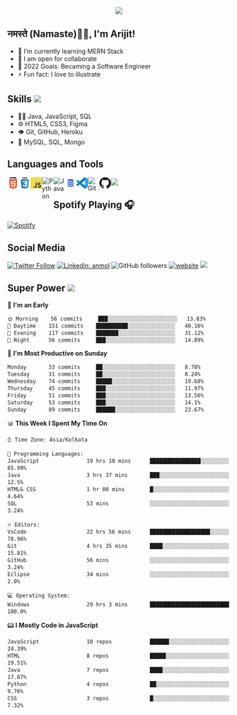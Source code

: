 <p align="center">
  <img style="width:8rem; height:auto" src="https://fcbk.su/_data/stickers/hacker_boy/hacker_boy_12.png"/>
</p>

<h2>नमस्ते (Namaste)🙏🏻, I'm Arijit! </h2>

- 🌱 I’m currently learning MERN Stack
- 👯 I am open for collaborate 
- 🥅 2022 Goals: Becaming a Software Engineer
- ⚡ Fun fact: I love to illustrate

## Skills <img src="https://c.tenor.com/nz2nnGCEYH8AAAAj/micacalala-michi.gif" width="50">

- 👨‍💻 Java, JavaScript, SQL
- ⚙️ HTML5, CSS3, Figma
- 👁️ Git, GitHub, Heroku
- 💽 MySQL, SQL, Mongo

## Languages and Tools

[<img align="left" alt="HTML5" width="26px" src="https://raw.githubusercontent.com/github/explore/80688e429a7d4ef2fca1e82350fe8e3517d3494d/topics/html/html.png" />]()
[<img align="left" alt="CSS3" width="26px" src="https://raw.githubusercontent.com/github/explore/80688e429a7d4ef2fca1e82350fe8e3517d3494d/topics/css/css.png" />]()
[<img align="left" alt="JavaScript" width="26px" src="https://raw.githubusercontent.com/github/explore/80688e429a7d4ef2fca1e82350fe8e3517d3494d/topics/javascript/javascript.png" />]()
[<img align="left" alt="Python" width="26px" src="https://github.com/RayFisher-24/RayFisher-24/blob/master/icons/Python.png" />]()
[<img align="left" alt="Java" width="26px" src="https://github.com/RayFisher-24/RayFisher-24/blob/master/icons/Java.png" />]()
[<img align="left" alt="SQL" width="26px" src="https://raw.githubusercontent.com/github/explore/80688e429a7d4ef2fca1e82350fe8e3517d3494d/topics/sql/sql.png" />]()
[<img align="left" alt="Visual Studio Code" width="26px" src="https://raw.githubusercontent.com/github/explore/80688e429a7d4ef2fca1e82350fe8e3517d3494d/topics/visual-studio-code/visual-studio-code.png" />]("https://code.visualstudio.com/download")
[<img align="left" alt="Git" width="26px" src="https://github.com/RayFisher-24/RayFisher-24/blob/master/icons/Git.png" />]()
[<img align="left" alt="GitHub" width="26px" src="https://raw.githubusercontent.com/github/explore/78df643247d429f6cc873026c0622819ad797942/topics/github/github.png" />]()

<img align='center' src="https://media.giphy.com/media/M9gbBd9nbDrOTu1Mqx/giphy.gif" width="230">


## Spotify Playing 🎧

[![Spotify](https://novatorem.vercel.app/api/spotify?background_color=0d1117&border_color=ffffff)](https://open.spotify.com/user/omnitenebris)

## Social Media

[![Twitter Follow](https://img.shields.io/twitter/follow/ArijitEato?label=Follow)](https://twitter.com/intent/follow?screen_name=arijiteato)
[![Linkedin: anmol](https://img.shields.io/badge/-arijit-blue?style=flat-square&logo=Linkedin&logoColor=white&link=https://www.linkedin.com/in/arijit-mondal-8ab6ab1b7//)](https://www.linkedin.com/in/arijit-mondal-8ab6ab1b7/)
![GitHub followers](https://img.shields.io/github/followers/RayFisher-24?label=Follow&style=social)
[![website](https://img.shields.io/badge/Website-46a2f1.svg?&style=flat-square&logo=Google-Chrome&logoColor=white&link=)]()
![](https://visitor-badge.glitch.me/badge?page_id=anmol098.anmol098)

## Super Power <img src="https://img.icons8.com/color/48/000000/batman.png" width="25"/>

🐤 **I'm an Early** 

```text
🌞 Morning    56 commits     ███░░░░░░░░░░░░░░░░░░░░░░   13.83% 
🌆 Daytime    151 commits    ██████████░░░░░░░░░░░░░░░   40.16% 
🌃 Evening    117 commits    ███████░░░░░░░░░░░░░░░░░░   31.12% 
🌙 Night      56 commits     ███░░░░░░░░░░░░░░░░░░░░░░   14.89%

```

📅 **I'm Most Productive on Sunday** 

```text
Monday       33 commits     ██░░░░░░░░░░░░░░░░░░░░░░░   8.78% 
Tuesday      31 commits     ██░░░░░░░░░░░░░░░░░░░░░░░   8.24% 
Wednesday    74 commits     █████░░░░░░░░░░░░░░░░░░░░   19.68% 
Thursday     45 commits     ███░░░░░░░░░░░░░░░░░░░░░░   11.97% 
Friday       51 commits     ███░░░░░░░░░░░░░░░░░░░░░░   13.56% 
Saturday     53 commits     ███░░░░░░░░░░░░░░░░░░░░░░   14.1% 
Sunday       89 commits     ██████░░░░░░░░░░░░░░░░░░░   23.67%

```


📊 **This Week I Spent My Time On** 

```text
⌚︎ Time Zone: Asia/Kolkata

💬 Programming Languages: 
JavaScript               19 hrs 10 mins      ████████████████░░░░░░░░░   65.99% 
Java                     3 hrs 37 mins       ███░░░░░░░░░░░░░░░░░░░░░░   12.5% 
HTML& CSS                1 hr 00 mins        █░░░░░░░░░░░░░░░░░░░░░░░░   4.64% 
SQL                      53 mins             ░░░░░░░░░░░░░░░░░░░░░░░░░   3.24% 

🔥 Editors: 
VsCode                   22 hrs 56 mins      ███████████████████░░░░░░   78.96% 
Git                      4 hrs 35 mins       ████░░░░░░░░░░░░░░░░░░░░░   15.81% 
GitHub                   56 mins             ░░░░░░░░░░░░░░░░░░░░░░░░░   3.24% 
Eclipse                  34 mins             ░░░░░░░░░░░░░░░░░░░░░░░░░   2.0%

💻 Operating System: 
Windows                  29 hrs 3 mins       █████████████████████████   100.0%

```

📟 **I Mostly Code in JavaScript** 

```text
JavaScript               10 repos            ██████░░░░░░░░░░░░░░░░░░░   24.39% 
HTML                     8 repos             █████░░░░░░░░░░░░░░░░░░░░   19.51% 
Java                     7 repos             ████░░░░░░░░░░░░░░░░░░░░░   17.07% 
Python                   4 repos             ██░░░░░░░░░░░░░░░░░░░░░░░   9.76% 
CSS                      3 repos             █░░░░░░░░░░░░░░░░░░░░░░░░   7.32%
